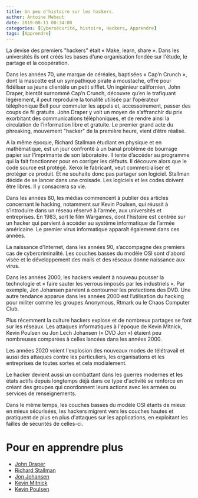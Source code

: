 ```yaml
---
title: Un peu d'histoire sur les hackers.
author: Antoine Meheut
date: 2019-08-11 00:34:00
categories: [Cybersécurité, histoire, Hackers, Apprendre]
tags: [Apprendre]
---
```


La devise des premiers "hackers" était « Make, learn, share ». Dans les universités ils ont créés les bases d’une organisation fondée sur l'étude, le partage et la coopération.

Dans les années 70, une marque de céréales, baptisées « Cap’n Crunch », dont la mascotte est un sympathique pirate à moustache, offre pour fidéliser sa jeune clientèle un petit sifflet. Un ingénieur californien, John Draper, bientôt surnommé Cap’n Crunch, découvre qu’en le trafiquant légèrement, il peut reproduire la tonalité utilisée par l’opérateur téléphonique Bell pour commuter les appels et, accessoirement, passer des coups de fil gratuits. John Draper y voit un moyen de s’affranchir du prix exorbitant des communications téléphoniques, et de rendre ainsi la circulation de l’information libre et gratuite. Le premier grand acte du phreaking, mouvement "hacker" de la première heure, vient d’être réalisé.

A la même époque, Richard Stallman étudiant en physique et en mathématique, est un jour confronté à un banal problème de bourrage papier sur l’imprimante de son laboratoire. Il tente d’accéder au programme qui la fait fonctionner pour en corriger les défauts. Il découvre alors que le code source est protégé. Xerox le fabricant, veut commercialiser et protéger ce produit. Et ne souhaite donc pas partager son logiciel. Stallman décide de se lancer dans une croisade. Les logiciels et les codes doivent être libres. Il y consacrera sa vie.

Dans les années 80, les médias commencent à publier des articles concernant le hacking, notamment sur Kevin Poulsen, qui réussit à s’introduire dans un réseau réservé à l’armée, aux universités et entreprises. En 1983, sort le film Wargames, dont l’histoire est centrée sur un hacker qui parvient à accéder au système informatique de l’armée américaine. Le premier virus informatique apparaît également dans ces années.

La naissance d'Internet, dans les années 90, s’accompagne des premiers cas de cybercriminalité. Les couches basses du modèle OSI sont d'abord visée et le développement des mails et des réseaux donne naissance aux virus.

Dans les années 2000, les hackers veulent à nouveau pousser la technologie et « faire sauter les verrous imposés par les industriels ». Par exemple, Jon Johansen parvient à contourner les protections des DVD. Une autre tendance apparue dans les années 2000 est l’utilisation du hacking pour militer comme les groupes Anonymous, Rtmark ou le Chaos Computer Club.

Plus récemment la culture hackers explose et de nombreux partages se font sur les réseaux. Les attaques informatiques à l'époque de Kevin Mitnick, Kevin Poulsen ou Jon Lech Johansen (« DVD Jon ») étaient peu nombreuses comparées à celles lancées dans les années 2000.

Les années 2020 voient l'explosion des nouveaux modes de télétravail et aussi des attaques contre les particuliers, les organisations et les entreprises de toutes sortes et cela modialement.
 
 Le hacker devient aussi un combattant dans les guerres modernes et les états actifs depuis longtemps déjà dans ce type d'activité se renforce en créant des groupes qui coordonnent leurs actions avec les armées ou services de renseignements.

 Dans le même temps, les couches basses du modèle OSI étants de mieux en mieux sécurisées, les hackers migrent vers les couches hautes et pratiquent de plus en plus d'attaques sur les applications, en exploitant les failles de sécurités de celles-ci.
 
 # Pour en apprendre plus

* [John Draper](https://fr.wikipedia.org/wiki/John_Draper)
* [Richard Stallman](https://fr.wikipedia.org/wiki/Richard_Stallman)
* [Jon Johansen](https://fr.wikipedia.org/wiki/Jon_Lech_Johansen)
* [Kevin Mitnick](https://fr.wikipedia.org/wiki/Kevin_Mitnick)
* [Kevin Poulsen](https://fr.wikipedia.org/wiki/Kevin_Poulsen)
